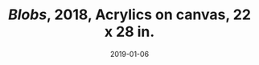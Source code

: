 ---
layout: allprojectdetail
title:  <i>Blobs</i>, 2018, Acrylics on canvas, 22 x 28 in.
date:   2019-01-06
type: image
image: LKJ_9474.jpg
meta: Photo by Kyungjun Lee
orientation:
alt-text: Sparse landscape with a pink mushroom and three blue trees on yellow background.   
categories: all-paintings
 
---